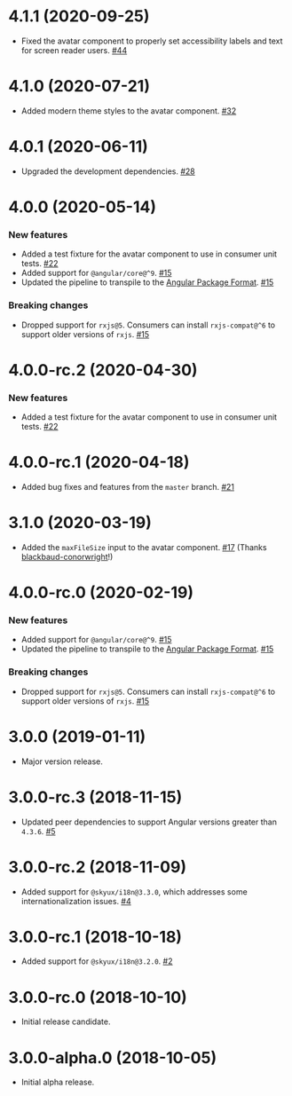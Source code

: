 # 4.1.1 (2020-09-25)

- Fixed the avatar component to properly set accessibility labels and text for screen reader users. [#44](https://github.com/blackbaud/skyux-avatar/pull/44)

# 4.1.0 (2020-07-21)

- Added modern theme styles to the avatar component. [#32](https://github.com/blackbaud/skyux-avatar/pull/32)

# 4.0.1 (2020-06-11)

- Upgraded the development dependencies. [#28](https://github.com/blackbaud/skyux-avatar/pull/28)

# 4.0.0 (2020-05-14)

### New features

- Added a test fixture for the avatar component to use in consumer unit tests. [#22](https://github.com/blackbaud/skyux-avatar/pull/22)
- Added support for `@angular/core@^9`. [#15](https://github.com/blackbaud/skyux-avatar/pull/15)
- Updated the pipeline to transpile to the [Angular Package Format](https://docs.google.com/document/d/1CZC2rcpxffTDfRDs6p1cfbmKNLA6x5O-NtkJglDaBVs/preview). [#15](https://github.com/blackbaud/skyux-avatar/pull/15)

### Breaking changes

- Dropped support for `rxjs@5`. Consumers can install `rxjs-compat@^6` to support older versions of `rxjs`. [#15](https://github.com/blackbaud/skyux-avatar/pull/15)

# 4.0.0-rc.2 (2020-04-30)

### New features

- Added a test fixture for the avatar component to use in consumer unit tests. [#22](https://github.com/blackbaud/skyux-avatar/pull/22)

# 4.0.0-rc.1 (2020-04-18)

- Added bug fixes and features from the `master` branch. [#21](https://github.com/blackbaud/skyux-avatar/pull/21)

# 3.1.0 (2020-03-19)

- Added the `maxFileSize` input to the avatar component. [#17](https://github.com/blackbaud/skyux-avatar/pull/17) (Thanks [blackbaud-conorwright](https://github.com/blackbaud-conorwright)!)

# 4.0.0-rc.0 (2020-02-19)

### New features

- Added support for `@angular/core@^9`. [#15](https://github.com/blackbaud/skyux-avatar/pull/15)
- Updated the pipeline to transpile to the [Angular Package Format](https://docs.google.com/document/d/1CZC2rcpxffTDfRDs6p1cfbmKNLA6x5O-NtkJglDaBVs/preview). [#15](https://github.com/blackbaud/skyux-avatar/pull/15)

### Breaking changes

- Dropped support for `rxjs@5`. Consumers can install `rxjs-compat@^6` to support older versions of `rxjs`. [#15](https://github.com/blackbaud/skyux-avatar/pull/15)

# 3.0.0 (2019-01-11)

- Major version release.

# 3.0.0-rc.3 (2018-11-15)

- Updated peer dependencies to support Angular versions greater than `4.3.6`. [#5](https://github.com/blackbaud/skyux-avatar/pull/5)

# 3.0.0-rc.2 (2018-11-09)

- Added support for `@skyux/i18n@3.3.0`, which addresses some internationalization issues. [#4](https://github.com/blackbaud/skyux-avatar/pull/4)

# 3.0.0-rc.1 (2018-10-18)

- Added support for `@skyux/i18n@3.2.0`. [#2](https://github.com/blackbaud/skyux-avatar/pull/2)

# 3.0.0-rc.0 (2018-10-10)

- Initial release candidate.

# 3.0.0-alpha.0 (2018-10-05)

- Initial alpha release.
